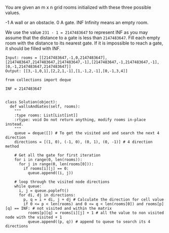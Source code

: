 You are given an m x n grid rooms initialized with these three possible values.

-1 A wall or an obstacle.
0 A gate.
INF Infinity means an empty room. 

We use the value `231 - 1 = 2147483647` to represent INF as you may assume that the distance to a gate is less than `2147483647`.
Fill each empty room with the distance to its nearest gate. If it is impossible to reach a gate, it should be filled with INF.

```
Input: rooms = [[2147483647,-1,0,2147483647],[2147483647,2147483647,2147483647,-1],[2147483647,-1,2147483647,-1],[0,-1,2147483647,2147483647]]
Output: [[3,-1,0,1],[2,2,1,-1],[1,-1,2,-1],[0,-1,3,4]]
```

```
from collections import deque

INF = 2147483647


class Solution(object):
  def wallsAndGates(self, rooms):
    """
    :type rooms: List[List[int]]
    :rtype: void Do not return anything, modify rooms in-place instead.
    """
    queue = deque([]) # To get the visited and and search the next 4 direction
    directions = [(1, 0), (-1, 0), (0, 1), (0, -1)] # 4 direction method
    
    # Get all the gate for first iteration
    for i in range(0, len(rooms)):
      for j in range(0, len(rooms[0])):
        if rooms[i][j] == 0:
          queue.append((i, j))

    # loop through the visited node directions
    while queue:
      i, j = queue.popleft()
      for di, dj in directions:
        p, q = i + di, j + dj # Calculate the direction for cell value
        if 0 <= p < len(rooms) and 0 <= q < len(rooms[0]) and rooms[p][q] == INF: # not visited and within the matrix
          rooms[p][q] = rooms[i][j] + 1 # all the value to non visited node with the visited + 1
          queue.append((p, q)) # append to queue to search its 4 directions
```
